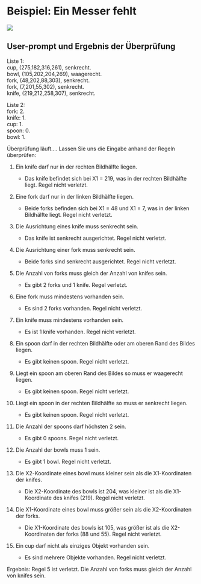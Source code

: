 # Beispiel: Ein Messer fehlt

![](bildFehlendesMesser.png)

 ## User-prompt und Ergebnis der Überprüfung
Liste 1:  
cup, (275,182,316,261), senkrecht.  
bowl, (105,202,204,269), waagerecht.  
fork, (48,202,88,303), senkrecht.  
fork, (7,201,55,302), senkrecht.  
knife, (219,212,258,307), senkrecht.

Liste 2:  
fork: 2.  
knife: 1.  
cup: 1.  
spoon: 0.  
bowl: 1.  

Überprüfung läuft....
Lassen Sie uns die Eingabe anhand der Regeln überprüfen:

1. Ein knife darf nur in der rechten Bildhälfte liegen.
   - Das knife befindet sich bei X1 = 219, was in der rechten Bildhälfte liegt. Regel nicht verletzt.

2. Eine fork darf nur in der linken Bildhälfte liegen.
   - Beide forks befinden sich bei X1 = 48 und X1 = 7, was in der linken Bildhälfte liegt. Regel nicht verletzt.

3. Die Ausrichtung eines knife muss senkrecht sein.
   - Das knife ist senkrecht ausgerichtet. Regel nicht verletzt.

4. Die Ausrichtung einer fork muss senkrecht sein.
   - Beide forks sind senkrecht ausgerichtet. Regel nicht verletzt.

5. Die Anzahl von forks muss gleich der Anzahl von knifes sein.
   - Es gibt 2 forks und 1 knife. Regel verletzt.

6. Eine fork muss mindestens vorhanden sein.
   - Es sind 2 forks vorhanden. Regel nicht verletzt.

7. Ein knife muss mindestens vorhanden sein.
   - Es ist 1 knife vorhanden. Regel nicht verletzt.

8. Ein spoon darf in der rechten Bildhälfte oder am oberen Rand des Bildes liegen.
   - Es gibt keinen spoon. Regel nicht verletzt.

9. Liegt ein spoon am oberen Rand des Bildes so muss er waagerecht liegen.
   - Es gibt keinen spoon. Regel nicht verletzt.

10. Liegt ein spoon in der rechten Bildhälfte so muss er senkrecht liegen.
    - Es gibt keinen spoon. Regel nicht verletzt.

11. Die Anzahl der spoons darf höchsten 2 sein.
    - Es gibt 0 spoons. Regel nicht verletzt.

12. Die Anzahl der bowls muss 1 sein.
    - Es gibt 1 bowl. Regel nicht verletzt.

13. Die X2-Koordinate eines bowl muss kleiner sein als die X1-Koordinaten der knifes.
    - Die X2-Koordinate des bowls ist 204, was kleiner ist als die X1-Koordinate des knifes (219). Regel nicht verletzt.

14. Die X1-Koordinate eines bowl muss größer sein als die X2-Koordinaten der forks.
    - Die X1-Koordinate des bowls ist 105, was größer ist als die X2-Koordinaten der forks (88 und 55). Regel nicht verletzt.

15. Ein cup darf nicht als einziges Objekt vorhanden sein.
    - Es sind mehrere Objekte vorhanden. Regel nicht verletzt.

Ergebnis: Regel 5 ist verletzt. Die Anzahl von forks muss gleich der Anzahl von knifes sein.
